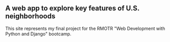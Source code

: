 ## A web app to explore key features of U.S. neighborhoods

This site represents my final project
for the RMOTR "Web Development with Python and Django" 
bootcamp. 
